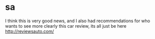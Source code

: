 # sa
I think this is very good news, and I also had recommendations for who wants to see more clearly this car review, its all just be here http://reviewsauto.com/
